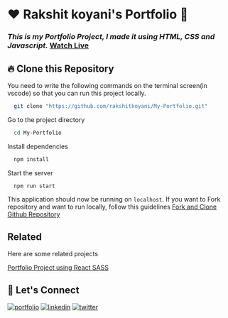 # ❤️ Rakshit koyani's Portfolio 🙏

### _This is my Portfolio Project, I made it using HTML, CSS and Javascript._ [Watch Live](https://my-portfolio-rakshitkoyani.vercel.app/)

## 🔥 Clone this Repository

You need to write the following commands on the terminal screen(in vscode) so that you can run this project locally.

```bash
  git clone "https://github.com/rakshitkoyani/My-Portfolio.git"
```

Go to the project directory

```bash
  cd My-Portfolio
```

Install dependencies

```bash
  npm install
```

Start the server

```bash
  npm run start
```

This application should now be running on `localhost`. If you want to Fork repository and want to run locally, follow this guidelines [Fork and Clone Github Repository](https://docs.github.com/en/get-started/quickstart/fork-a-repo)

## Related

Here are some related projects

[Portfolio Project using React SASS](https://github.com/chetannada/React-SASS-Portfolio)

## 🔗 Let's Connect

[![portfolio](https://img.shields.io/badge/my_portfolio-000?style=for-the-badge&logo=ko-fi&logoColor=white)](https://my-portfolio-rakshitkoyani.vercel.app/)
[![linkedin](https://img.shields.io/badge/linkedin-0A66C2?style=for-the-badge&logo=linkedin&logoColor=white)](https://www.linkedin.com/in/rakshit-koyani-507040132/)
[![twitter](https://img.shields.io/badge/twitter-1DA1F2?style=for-the-badge&logo=twitter&logoColor=white)](https://twitter.com/rakshitkoyani)
